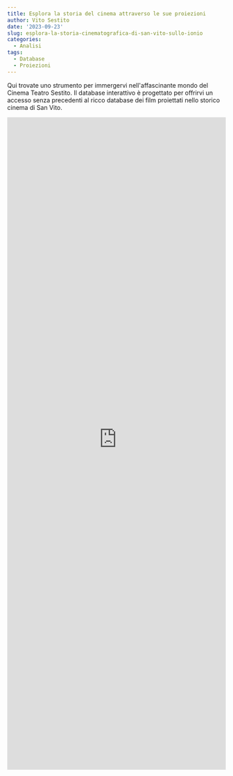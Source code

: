 ```yaml
---
title: Esplora la storia del cinema attraverso le sue proiezioni
author: Vito Sestito
date: '2023-09-23'
slug: esplora-la-storia-cinematografica-di-san-vito-sullo-ionio
categories:
  - Analisi
tags:
  - Database
  - Proiezioni
---
```

Qui trovate uno strumento per immergervi nell'affascinante mondo del Cinema Teatro Sestito. Il database interattivo è progettato per offrirvi un accesso senza precedenti al ricco database dei film proiettati nello storico cinema di San Vito.

<iframe height="1500" width="100%" frameborder="no" src="https://whatswrongintown.shinyapps.io/programmazione_film_shiny/"> </iframe>